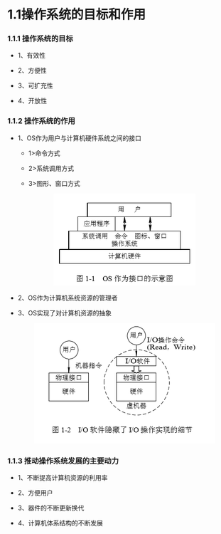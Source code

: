 # 1.1操作系统的目标和作用

### 1.1.1 操作系统的目标

* 1、有效性

* 2、方便性

* 3、可扩充性

* 4、开放性


### 1.1.2 操作系统的作用

* 1、OS作为用户与计算机硬件系统之间的接口

    * 1>命令方式
    
    * 2>系统调用方式
    
    * 3>图形、窗口方式
    
    <div align="center"><img src="./img/OS作为接口的示意图.png"/></div>

* 2、OS作为计算机系统资源的管理者

* 3、OS实现了对计算机资源的抽象

    <div align="center"><img src="./img/IO软件隐藏了IO操作实现的细节.png"/></div>


### 1.1.3 推动操作系统发展的主要动力

* 1、不断提高计算机资源的利用率

* 2、方便用户

* 3、器件的不断更新换代

* 4、计算机体系结构的不断发展




































